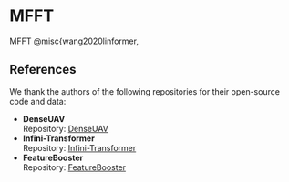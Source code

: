 # MFFT
MFFT
@misc{wang2020linformer,


## References
We thank the authors of the following repositories for their open-source code and data:

- **DenseUAV**  
  Repository: [DenseUAV](https://github.com/Dmmm1997/DenseUAV)
- **Infini-Transformer**  
  Repository: [Infini-Transformer](https://github.com/dingo-actual/infini-transformer/tree/main)
- **FeatureBooster**  
  Repository: [FeatureBooster](https://github.com/SJTU-ViSYS/FeatureBooster)  


